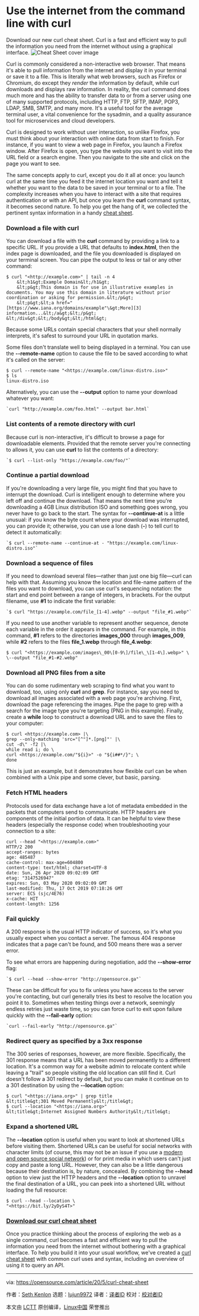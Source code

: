 [#]: collector: (lujun9972)
[#]: translator: (MjSeven)
[#]: reviewer: ( )
[#]: publisher: ( )
[#]: url: ( )
[#]: subject: (Use the internet from the command line with curl)
[#]: via: (https://opensource.com/article/20/5/curl-cheat-sheet)
[#]: author: (Seth Kenlon https://opensource.com/users/seth)

Use the internet from the command line with curl
======
Download our new curl cheat sheet. Curl is a fast and efficient way to
pull the information you need from the internet without using a
graphical interface.
![Cheat Sheet cover image][1]

Curl is commonly considered a non-interactive web browser. That means it's able to pull information from the internet and display it in your terminal or save it to a file. This is literally what web browsers, such as Firefox or Chromium, do except they _render_ the information by default, while curl downloads and displays raw information. In reality, the curl command does much more and has the ability to transfer data to or from a server using one of many supported protocols, including HTTP, FTP, SFTP, IMAP, POP3, LDAP, SMB, SMTP, and many more. It's a useful tool for the average terminal user, a vital convenience for the sysadmin, and a quality assurance tool for microservices and cloud developers.

Curl is designed to work without user interaction, so unlike Firefox, you must think about your interaction with online data from start to finish. For instance, if you want to view a web page in Firefox, you launch a Firefox window. After Firefox is open, you type the website you want to visit into the URL field or a search engine. Then you navigate to the site and click on the page you want to see.

The same concepts apply to curl, except you do it all at once: you launch curl at the same time you feed it the internet location you want and tell it whether you want to the data to be saved in your terminal or to a file. The complexity increases when you have to interact with a site that requires authentication or with an API, but once you learn the **curl** command syntax, it becomes second nature. To help you get the hang of it, we collected the pertinent syntax information in a handy [cheat sheet][2].

### Download a file with curl

You can download a file with the **curl** command by providing a link to a specific URL. If you provide a URL that defaults to **index.html**, then the index page is downloaded, and the file you downloaded is displayed on your terminal screen. You can pipe the output to less or tail or any other command:


```
$ curl "<http://example.com>" | tail -n 4
    &lt;h1&gt;Example Domain&lt;/h1&gt;
    &lt;p&gt;This domain is for use in illustrative examples in documents. You may use this domain in literature without prior coordination or asking for permission.&lt;/p&gt;
    &lt;p&gt;&lt;a href="[https://www.iana.org/domains/example"\&gt;More][3] information...&lt;/a&gt;&lt;/p&gt;
&lt;/div&gt;&lt;/body&gt;&lt;/html&gt;
```

Because some URLs contain special characters that your shell normally interprets, it's safest to surround your URL in quotation marks.

Some files don't translate well to being displayed in a terminal. You can use the **\--remote-name** option to cause the file to be saved according to what it's called on the server:


```
$ curl --remote-name "<https://example.com/linux-distro.iso>"
$ ls
linux-distro.iso
```

Alternatively, you can use the **\--output** option to name your download whatever you want:


```
`curl "http://example.com/foo.html" --output bar.html`
```

### List contents of a remote directory with curl

Because curl is non-interactive, it's difficult to browse a page for downloadable elements. Provided that the remote server you're connecting to allows it, you can use **curl** to list the contents of a directory:


```
`$ curl --list-only "https://example.com/foo/"`
```

### Continue a partial download

If you're downloading a very large file, you might find that you have to interrupt the download. Curl is intelligent enough to determine where you left off and continue the download. That means the next time you're downloading a 4GB Linux distribution ISO and something goes wrong, you never have to go back to the start. The syntax for **\--continue-at** is a little unusual: if you know the byte count where your download was interrupted, you can provide it; otherwise, you can use a lone dash (**-**) to tell curl to detect it automatically:


```
`$ curl --remote-name --continue-at - "https://example.com/linux-distro.iso"`
```

### Download a sequence of files

If you need to download several files—rather than just one big file—curl can help with that. Assuming you know the location and file-name pattern of the files you want to download, you can use curl's sequencing notation: the start and end point between a range of integers, in brackets. For the output filename, use **#1** to indicate the first variable:


```
`$ curl "https://example.com/file_[1-4].webp" --output "file_#1.webp"`
```

If you need to use another variable to represent another sequence, denote each variable in the order it appears in the command. For example, in this command, **#1** refers to the directories **images_000** through **images_009**, while **#2** refers to the files **file_1.webp** through **file_4.webp**:


```
$ curl "<https://example.com/images\_00\[0-9\]/file\_\[1-4\].webp>" \
\--output "file_#1-#2.webp"
```

### Download all PNG files from a site

You can do some rudimentary web scraping to find what you want to download, too, using only **curl** and **grep**. For instance, say you need to download all images associated with a web page you're archiving. First, download the page referencing the images. Pipe the page to grep with a search for the image type you're targeting (PNG in this example). Finally, create a **while** loop to construct a download URL and to save the files to your computer:


```
$ curl <https://example.com> |\
grep --only-matching 'src="[^"]*.[png]"' |\
cut -d\" -f2 |\
while read i; do \
curl <https://example.com/"${i}>" -o "${i##*/}"; \
done
```

This is just an example, but it demonstrates how flexible curl can be when combined with a Unix pipe and some clever, but basic, parsing.

### Fetch HTML headers

Protocols used for data exchange have a lot of metadata embedded in the packets that computers send to communicate. HTTP headers are components of the initial portion of data. It can be helpful to view these headers (especially the response code) when troubleshooting your connection to a site:


```
curl --head "<https://example.com>"
HTTP/2 200
accept-ranges: bytes
age: 485487
cache-control: max-age=604800
content-type: text/html; charset=UTF-8
date: Sun, 26 Apr 2020 09:02:09 GMT
etag: "3147526947"
expires: Sun, 03 May 2020 09:02:09 GMT
last-modified: Thu, 17 Oct 2019 07:18:26 GMT
server: ECS (sjc/4E76)
x-cache: HIT
content-length: 1256
```

### Fail quickly

A 200 response is the usual HTTP indicator of success, so it's what you usually expect when you contact a server. The famous 404 response indicates that a page can't be found, and 500 means there was a server error.

To see what errors are happening during negotiation, add the **\--show-error** flag:


```
`$ curl --head --show-error "http://opensource.ga"`
```

These can be difficult for you to fix unless you have access to the server you're contacting, but curl generally tries its best to resolve the location you point it to. Sometimes when testing things over a network, seemingly endless retries just waste time, so you can force curl to exit upon failure quickly with the **\--fail-early** option:


```
`curl --fail-early "http://opensource.ga"`
```

### Redirect query as specified by a 3xx response

The 300 series of responses, however, are more flexible. Specifically, the 301 response means that a URL has been moved permanently to a different location. It's a common way for a website admin to relocate content while leaving a "trail" so people visiting the old location can still find it. Curl doesn't follow a 301 redirect by default, but you can make it continue on to a 301 destination by using the **\--location** option:


```
$ curl "<https://iana.org>" | grep title
&lt;title&gt;301 Moved Permanently&lt;/title&gt;
$ curl --location "<https://iana.org>"
&lt;title&gt;Internet Assigned Numbers Authority&lt;/title&gt;
```

### Expand a shortened URL

The **\--location** option is useful when you want to look at shortened URLs before visiting them. Shortened URLs can be useful for social networks with character limits (of course, this may not be an issue if you use a [modern and open source social network][4]) or for print media in which users can't just copy and paste a long URL. However, they can also be a little dangerous because their destination is, by nature, concealed. By combining the **\--head** option to view just the HTTP headers and the **\--location** option to unravel the final destination of a URL, you can peek into a shortened URL without loading the full resource:


```
$ curl --head --location \
"<https://bit.ly/2yDyS4T>"
```

### [Download our curl cheat sheet][2]

Once you practice thinking about the process of exploring the web as a single command, curl becomes a fast and efficient way to pull the information you need from the internet without bothering with a graphical interface. To help you build it into your usual workflow, we've created a [curl cheat sheet][2] with common curl uses and syntax, including an overview of using it to query an API.

--------------------------------------------------------------------------------

via: https://opensource.com/article/20/5/curl-cheat-sheet

作者：[Seth Kenlon][a]
选题：[lujun9972][b]
译者：[译者ID](https://github.com/译者ID)
校对：[校对者ID](https://github.com/校对者ID)

本文由 [LCTT](https://github.com/LCTT/TranslateProject) 原创编译，[Linux中国](https://linux.cn/) 荣誉推出

[a]: https://opensource.com/users/seth
[b]: https://github.com/lujun9972
[1]: https://opensource.com/sites/default/files/styles/image-full-size/public/lead-images/coverimage_cheat_sheet.png?itok=lYkNKieP (Cheat Sheet cover image)
[2]: https://opensource.com/downloads/curl-command-cheat-sheet
[3]: https://www.iana.org/domains/example"\>More
[4]: https://opensource.com/article/17/4/guide-to-mastodon
